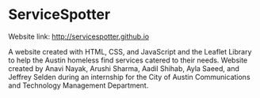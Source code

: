 # ServiceSpotter
Website link: http://servicespotter.github.io

A website created with HTML, CSS, and JavaScript and the Leaflet Library to help the Austin homeless find services catered to their needs.
Website created by Anavi Nayak, Arushi Sharma, Aadil Shihab, Ayla Saeed, and Jeffrey Selden during an internship for the City of Austin Communications and Technology Management Department.
